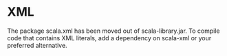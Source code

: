 <!-- This has moved to the [docs site](http://docs.scala-lang.org/overviews/core/scala-2.11.html), but pre-release versions of Scala 2.11.0 refer to this url -->

<!-- the following section is linked to by the corresponding error message in scalac -->
# XML
The package scala.xml has been moved out of scala-library.jar.
To compile code that contains XML literals, add a dependency on scala-xml or your preferred alternative.
